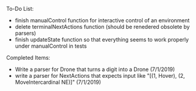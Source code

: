 To-Do List:
* finish manualControl function for interactive control of an environment
* delete terminalNextActions function (should be renedered obsolete by parsers)
* finish updateState function so that everything seems to work properly under manualControl in tests

Completed Items:
* Write a parser for Drone that turns a digit into a Drone (7/1/2019)
* write a parser for NextActions that expects input like "[(1, Hover), (2, MoveIntercardinal NE)]" (7/1/2019)